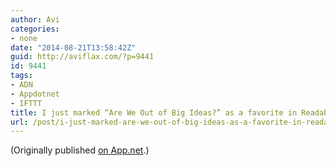 ```yaml
---
author: Avi
categories:
- none
date: "2014-08-21T13:58:42Z"
guid: http://aviflax.com/?p=9441
id: 9441
tags:
- ADN
- Appdotnet
- IFTTT
title: I just marked “Are We Out of Big Ideas?” as a favorite in Readability. http://www.readability.com/articles/qwnpte95
url: /post/i-just-marked-are-we-out-of-big-ideas-as-a-favorite-in-readability-httpwww-readability-comarticlesqwnpte95/
---
```

(Originally published [on App.net](http://alpha.app.net/aviflax/post/37155060).)